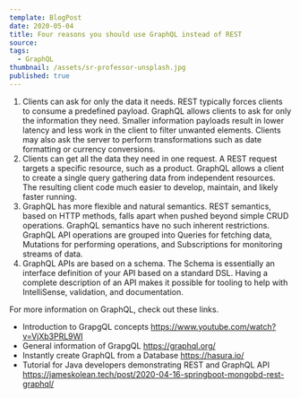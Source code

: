 ```yaml
---
template: BlogPost
date: 2020-05-04
title: Four reasons you should use GraphQL instead of REST
source:
tags:
  - GraphQL
thumbnail: /assets/sr-professor-unsplash.jpg
published: true
---
```


1. Clients can ask for only the data it needs. REST typically forces clients to consume a predefined payload. GraphQL allows clients to ask for only the information they need. Smaller information payloads result in lower latency and less work in the client to filter unwanted elements. Clients may also ask the server to perform transformations such as date formatting or currency conversions.
2. Clients can get all the data they need in one request. A REST request targets a specific resource, such as a product. GraphQL allows a client to create a single query gathering data from independent resources. The resulting client code much easier to develop, maintain, and likely faster running.
3. GraphQL has more flexible and natural semantics. REST semantics, based on HTTP methods, falls apart when pushed beyond simple CRUD operations. GraphQL semantics have no such inherent restrictions. GraphQL API operations are grouped into Queries for fetching data, Mutations for performing operations, and Subscriptions for monitoring streams of data.
4. GraphQL APIs are based on a schema. The Schema is essentially an interface definition of your API based on a standard DSL. Having a complete description of an API makes it possible for tooling to help with IntelliSense, validation, and documentation.

For more information on GraphQL, check out these links.

- Introduction to GrapgQL concepts https://www.youtube.com/watch?v=VjXb3PRL9WI
- General information of GrapgQL https://graphql.org/
- Instantly create GraphQL from a Database https://hasura.io/
- Tutorial for Java developers demonstrating REST and GraphQL API https://jameskolean.tech/post/2020-04-16-springboot-mongobd-rest-graphql/
